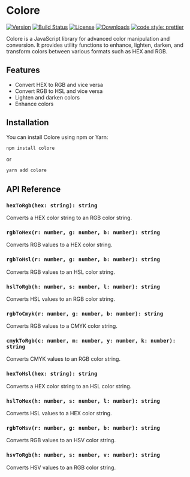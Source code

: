 # Colore

[![Version](https://img.shields.io/npm/v/colore.svg)](https://www.npmjs.com/package/colore)
[![Build Status](https://img.shields.io/github/actions/workflow/status/mallikcheripally/colore/build.yml)](https://github.com/mallikcheripally/colore/actions)
[![License](https://img.shields.io/npm/l/colore.svg)](https://github.com/mallikcheripally/colore/blob/main/LICENSE)
[![Downloads](https://img.shields.io/npm/dm/colore.svg)](https://www.npmjs.com/package/colore)
[![code style: prettier](https://img.shields.io/badge/code_style-prettier-ff69b4.svg)](https://github.com/prettier/prettier)

Colore is a JavaScript library for advanced color manipulation and conversion. It provides utility functions to enhance, lighten, darken, and transform colors between various formats such as HEX and RGB.

## Features

- Convert HEX to RGB and vice versa
- Convert RGB to HSL and vice versa
- Lighten and darken colors
- Enhance colors

## Installation

You can install Colore using npm or Yarn:

```bash
npm install colore
```
or 
```bash
yarn add colore
```

## API Reference

### `hexToRgb(hex: string): string`
Converts a HEX color string to an RGB color string.


### `rgbToHex(r: number, g: number, b: number): string`
Converts RGB values to a HEX color string.


### `rgbToHsl(r: number, g: number, b: number): string`
Converts RGB values to an HSL color string.


### `hslToRgb(h: number, s: number, l: number): string`
Converts HSL values to an RGB color string.


### `rgbToCmyk(r: number, g: number, b: number): string`
Converts RGB values to a CMYK color string.


### `cmykToRgb(c: number, m: number, y: number, k: number): string`
Converts CMYK values to an RGB color string.


### `hexToHsl(hex: string): string`
Converts a HEX color string to an HSL color string.


### `hslToHex(h: number, s: number, l: number): string`
Converts HSL values to a HEX color string.


### `rgbToHsv(r: number, g: number, b: number): string`
Converts RGB values to an HSV color string.


### `hsvToRgb(h: number, s: number, v: number): string`
Converts HSV values to an RGB color string.
